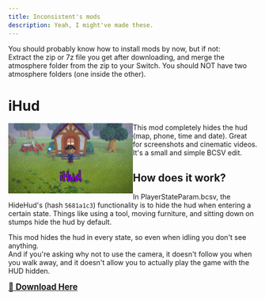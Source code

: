 ```yaml
---
title: Inconsistent's mods
description: Yeah, I might've made these.
---
```


You should probably know how to install mods by now, but if not:<br>
Extract the zip or 7z file you get after downloading, and merge the atmosphere folder from the zip to your Switch. You should NOT have two atmosphere folders (one inside the other).

# iHud

<img align="left" src="../../assets/images/NH/mods/i/simply-iHud.png" width="50%"> 
This mod completely hides the hud (map, phone, time and date). Great for screenshots and cinematic videos.<br>It's a small and simple BCSV edit.

## How does it work?

In PlayerStateParam.bcsv, the HideHud's (hash `5681a1c3`) functionality is to hide the hud when entering a certain state. Things like using a tool, moving furniture, and sitting down on stumps hide the hud by default.

This mod hides the hud in every state, so even when idling you don't see anything.<br>And if you're asking why not to use the camera, it doesn't follow you when you walk away, and it doesn't allow you to actually play the game with the HUD hidden.

<big>[**📁 Download Here**](../../assets/mods/iHud.zip)</big>